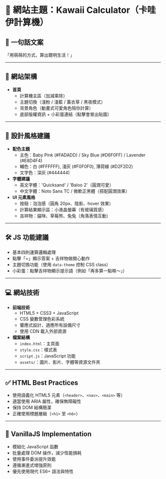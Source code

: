 # 🎀 網站主題：Kawaii Calculator（卡哇伊計算機）

## 🌟 一句話文案
「用萌萌的方式，算出聰明生活！」

---

## 📂 網站架構
- **首頁**
  - 計算機主區（加減乘除）
  - 主題切換（淺粉 / 淺藍 / 薰衣草 / 黑夜模式）
  - 背景角色（動畫式可愛角色陪你計算）
  - 底部版權資訊 + 小彩蛋連結（點擊會冒出貼圖）

---

## 🎨 設計風格建議
- **配色主題**
  - 主色：Baby Pink (#FADADD) / Sky Blue (#D6F0FF) / Lavender (#E8D4F4)
  - 輔色：白 (#FFFFFF), 淺灰 (#F0F0F0), 薄荷綠 (#D2F2D2)
  - 文字色：深灰 (#444444)
- **字體建議**
  - 英文字體：'Quicksand' / 'Baloo 2'（圓潤可愛）
  - 中文字體：Noto Sans TC / 微軟正黑體（搭配圓潤效果）
- **UI 元素風格**
  - 按鈕：泡泡感（圓角 20px、陰影、hover 效果）
  - 計算結果顯示區：小液晶螢幕（有玻璃質感）
  - 吉祥物：貓咪、草莓熊、兔兔（角落表情互動）

---

## 🛠️ JS 功能建議
- 基本四則運算邏輯處理
- 點擊「=」顯示答案 + 吉祥物做開心動作
- 主題切換功能（使用 `data-theme` 控制 CSS class）
- 小彩蛋：點擊吉祥物顯示提示語（例如「再多算一點嘛～」）

---

## 💻 網站技術
- **前端技術**
  - HTML5 + CSS3 + JavaScript
  - CSS 變數管理色彩系統
  - 響應式設計，適應所有設備尺寸
  - 使用 CDN 載入外部資源
- **檔案結構**
  - `index.html`：主頁面
  - `style.css`：樣式表
  - `script.js`：JavaScript 功能
  - `assets/`：圖片、影片、字體等資源文件夾

---

## ✅ HTML Best Practices
- 使用語義化 HTML5 元素（`<header>`、`<nav>`、`<main>` 等）
- 適當使用 ARIA 屬性，確保無障礙性
- 保持 DOM 結構簡潔
- 正確使用標題層級（`<h1>` 至 `<h6>`）

---

## 🔧 VanillaJS Implementation
- 模組化 JavaScript 函數
- 批量處理 DOM 操作，減少性能損耗
- 使用事件委派提升效能
- 遵循漸進式增強原則
- 優先使用現代 ES6+ 語法與特性